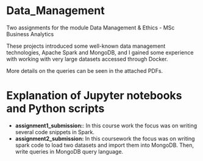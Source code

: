 # Data_Management
Two assignments for the module Data Management &amp; Ethics  - MSc Business Analytics

These projects introduced some well-known data management technologies, Apache Spark and MongoDB, and I gained some experience with working with very large datasets accessed through Docker.  

More details on the queries can be seen in the attached PDFs.

# Explanation of Jupyter notebooks and Python scripts
* **assignment1_submission:**: In this course work the focus was on writing several code snippets in Spark.
* **assignment2_submission:** In this coursework the focus was on writing spark code to load two datasets and import them into MongoDB. Then, write queries in MongoDB query language.
